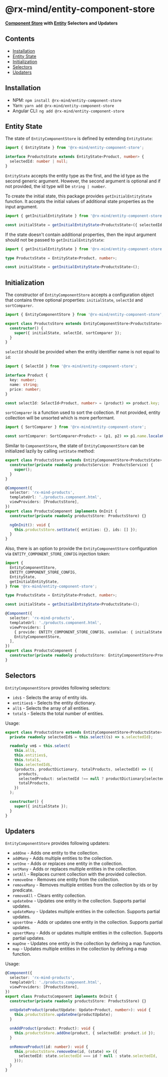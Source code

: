 # @rx-mind/entity-component-store

**[Component Store](https://ngrx.io/guide/component-store) with [Entity](https://ngrx.io/guide/entity) Selectors and Updaters**

## Contents

- [Installation](#installation)
- [Entity State](#entity-state)
- [Initialization](#initialization)
- [Selectors](#selectors)
- [Updaters](#updaters)

## Installation

- NPM: `npm install @rx-mind/entity-component-store`
- Yarn: `yarn add @rx-mind/entity-component-store`
- Angular CLI: `ng add @rx-mind/entity-component-store`

## Entity State

The state of `EntityComponentStore` is defined by extending `EntityState`:

```ts
import { EntityState } from '@rx-mind/entity-component-store';

interface ProductsState extends EntityState<Product, number> {
  selectedId: number | null;
}
```

`EntityState` accepts the entity type as the first, and the id type as the second generic argument.
However, the second argument is optional and if not provided, the id type will be `string | number`.

To create the initial state, this package provides `getInitialEntityState` function. It accepts
the initial values of additional state properties as the input argument.

```ts
import { getInitialEntityState } from '@rx-mind/entity-component-store';

const initialState = getInitialEntityState<ProductsState>({ selectedId: null });
```

If the state doesn't contain additional properties, then the input argument should not be passed to `getInitialEntityState`:

```ts
import { getInitialEntityState } from '@rx-mind/entity-component-store';

type ProductsState = EntityState<Product, number>;

const initialState = getInitialEntityState<ProductsState>();
```

## Initialization

The constructor of `EntityComponentStore` accepts a configuration object that contains three optional properties:
`initialState`, `selectId` and `sortComparer`.

```ts
import { EntityComponentStore } from '@rx-mind/entity-component-store';

export class ProductsStore extends EntityComponentStore<ProductsState> {
  constructor() {
    super({ initialState, selectId, sortComparer });
  }
}
```

`selectId` should be provided when the entity identifier name is not equal to `id`:

```ts
import { SelectId } from '@rx-mind/entity-component-store';

interface Product {
  key: number;
  name: string;
  price: number;
}

const selectId: SelectId<Product, number> = (product) => product.key;
```

`sortComparer` is a function used to sort the collection.
If not provided, entity collection will be unsorted which is more performant.

```ts
import { SortComparer } from '@rx-mind/entity-component-store';

const sortComparer: SortComparer<Product> = (p1, p2) => p1.name.localeCompare(p2.name);
```

Similar to `ComponentStore`, the state of `EntityComponentStore` can be initialized lazily
by calling `setState` method:

```ts
export class ProductsStore extends EntityComponentStore<ProductsState> {
  constructor(private readonly productsService: ProductsService) {
    super();
  }
}

@Component({
  selector: 'rx-mind-products',
  templateUrl: './products.component.html',
  viewProviders: [ProductsStore],
})
export class ProductsComponent implements OnInit {
  constructor(private readonly productsStore: ProductsStore) {}

  ngOnInit(): void {
    this.productsStore.setState({ entities: {}, ids: [] });
  }
}
```

Also, there is an option to provide the `EntityComponentStore` configuration via
`ENTITY_COMPONENT_STORE_CONFIG` injection token:

```ts
import {
  EntityComponentStore,
  ENTITY_COMPONENT_STORE_CONFIG,
  EntityState,
  getInitialEntityState,
} from '@rx-mind/entity-component-store';

type ProductsState = EntityState<Product, number>;

const initialState = getInitialEntityState<ProductsState>();

@Component({
  selector: 'rx-mind-products',
  templateUrl: './products.component.html',
  viewProviders: [
    { provide: ENTITY_COMPONENT_STORE_CONFIG, useValue: { initialState } },
    EntityComponentStore,
  ],
})
export class ProductsComponent {
  constructor(private readonly productsStore: EntityComponentStore<ProductsState>) {}
}
```

## Selectors

`EntityComponentStore` provides following selectors:

- `ids$` - Selects the array of entity ids.
- `entities$` - Selects the entity dictionary.
- `all$` - Selects the array of all entities.
- `total$` - Selects the total number of entities.

Usage:

```ts
export class ProductsStore extends EntityComponentStore<ProductsState> {
  private readonly selectedId$ = this.select((s) => s.selectedId);

  readonly vm$ = this.select(
    this.all$,
    this.entities$,
    this.total$,
    this.selectedId$,
    (products, productDictionary, totalProducts, selectedId) => ({
      products,
      selectedProduct: selectedId !== null ? productDictionary[selectedId] : null,
      totalProducts,
    })
  );

  constructor() {
    super({ initialState });
  }
}
```

## Updaters

`EntityComponentStore` provides following updaters:

- `addOne` - Adds one entity to the collection.
- `addMany` - Adds multiple entities to the collection.
- `setOne` - Adds or replaces one entity in the collection.
- `setMany` - Adds or replaces multiple entities in the collection.
- `setAll` - Replaces current collection with the provided collection.
- `removeOne` - Removes one entity from the collection.
- `removeMany` - Removes multiple entities from the collection by ids or by predicate.
- `removeAll` - Clears entity collection.
- `updateOne` - Updates one entity in the collection. Supports partial updates.
- `updateMany` - Updates multiple entities in the collection. Supports partial updates.
- `upsertOne` - Adds or updates one entity in the collection. Supports partial updates.
- `upsertMany` - Adds or updates multiple entities in the collection. Supports partial updates.
- `mapOne` - Updates one entity in the collection by defining a map function.
- `map` - Updates multiple entities in the collection by defining a map function.

Usage:

```ts
@Component({
  selector: 'rx-mind-products',
  templateUrl: './products.component.html',
  viewProviders: [ProductsStore],
})
export class ProductsComponent implements OnInit {
  constructor(private readonly productsStore: ProductsStore) {}

  onUpdateProduct(productUpdate: Update<Product, number>): void {
    this.productsStore.updateOne(productUpdate);
  }

  onAddProduct(product: Product): void {
    this.productsStore.addOne(product, { selectedId: product.id });
  }

  onRemoveProduct(id: number): void {
    this.productsStore.removeOne(id, (state) => ({
      selectedId: state.selectedId === id ? null : state.selectedId,
    }));
  }
}
```
